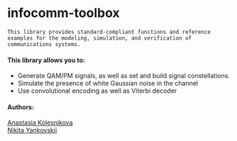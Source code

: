 # infocomm-toolbox
    This library provides standard-compliant functions and reference examples for the modeling, simulation, and verification of communications systems. 
#### This library allows you to:
* Generate QAM/PM signals, as well as set and build signal constellations.
* Simulate the presence of white Gaussian noise in the channel
* Use convolutional encoding as well as Viterbi decoder


#### Authors:
[Anastasia Kolesnikova](https://github.com/ankolesn)  
[Nikita Yankovskii](https://github.com/justnik98)
